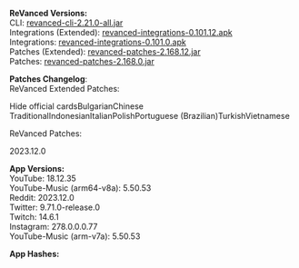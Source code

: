**ReVanced Versions:**  
CLI: [revanced-cli-2.21.0-all.jar](https://github.com/j-hc/revanced-cli/releases/tag/v2.21.0)  
Integrations (Extended): [revanced-integrations-0.101.12.apk](https://github.com/inotia00/revanced-integrations/releases/tag/v0.101.12)  
Integrations: [revanced-integrations-0.101.0.apk](https://github.com/revanced/revanced-integrations/releases/tag/v0.101.0)  
Patches (Extended): [revanced-patches-2.168.12.jar](https://github.com/inotia00/revanced-patches/releases/tag/v2.168.12)  
Patches: [revanced-patches-2.168.0.jar](https://github.com/revanced/revanced-patches/releases/tag/v2.168.0)  

**Patches Changelog**:   
ReVanced Extended Patches:  

Hide official cardsBulgarianChinese TraditionalIndonesianItalianPolishPortuguese (Brazilian)TurkishVietnamese
  
ReVanced Patches:   

2023.12.0
  
**App Versions:**  
YouTube: 18.12.35  
YouTube-Music (arm64-v8a): 5.50.53  
Reddit: 2023.12.0  
Twitter: 9.71.0-release.0  
Twitch: 14.6.1  
Instagram: 278.0.0.0.77  
YouTube-Music (arm-v7a): 5.50.53  

**App Hashes:**  
  
